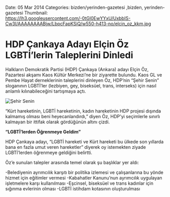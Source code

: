 Date: 05 Mar 2014
Categories: bizden/yerinden-gazetesi ,bizden, yerinden-gazetesi
Thumbnail: https://lh3.googleusercontent.com/-0tGl0EwYYxU/UxbbIS-Cw3I/AAAAAAAABjw/LbpcFapKSiQ/w550-h413-no/elcin_oz_kkm.jpg


# HDP Çankaya Adayı Elçin Öz LGBTİ’lerin Taleplerini Dinledi

Halkların Demokratik Partisi (HDP) Çankaya (Ankara) adayı Elçin Öz, Pazartesi akşamı Kaos Kültür Merkezi’ne bir ziyarette bulundu. Kaos GL ve Pembe Hayat derneklerinin taleplerini dinleyen Öz, HDP’nin “Şehir Senin” sloganının LGBTİ’ler (lezbiyen, gey, biseksüel, trans, interseks) için nasıl anlamlı kılınabileceğini tartışmaya açtı.

![Şehir Senin](https://lh3.googleusercontent.com/-0tGl0EwYYxU/UxbbIS-Cw3I/AAAAAAAABjw/LbpcFapKSiQ/w550-h413-no/elcin_oz_kkm.jpg)

“Kürt hareketinin, LGBTİ hareketinin, kadın hareketinin HDP projesi dışında kalmamış olması beni heyecanlandırdı,” diyen Öz, HDP’yi seçimlerle sınırlı kalmayan bir ittifak olarak gördüğünün altını çizdi.
 
**“LGBTİ’lerden Öğrenmeye Geldim”**

HDP Çankaya adayı, “LGBTİ hareketi ve Kürt hareketi bu ülkede son yıllarda bana en fazla umut veren hareketler” diyerek oy istemekten ziyade LGBTİ’lerden öğrenmeye geldiğini belirtti.
 
Öz’e sunulan talepler arasında temel olarak şu başlıklar yer aldı:
 
-Belediyenin ayrımcılık karşıtı bir politika izlemesi ve çalışanlarına bu yönde hizmet için eğitimler vermesi
-Kabahatler Kanunu’nun ayrımcılık uygulayan işletmelere karşı kullanılması
-Eşcinsel, biseksüel ve trans kadınlar için sığınma evlerinin olması
-LGBTİ istihdam kotasının oluşturulması


